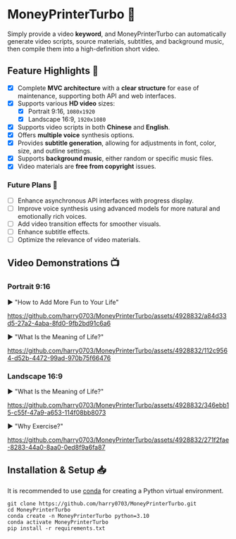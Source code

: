 # MoneyPrinterTurbo 💸

Simply provide a video **keyword**, and MoneyPrinterTurbo can automatically generate video scripts, source materials, subtitles, and background music, then compile them into a high-definition short video.

## Feature Highlights 🎯

- [x] Complete **MVC architecture** with a **clear structure** for ease of maintenance, supporting both API and web interfaces.
- [x] Supports various **HD video** sizes:
    - [x] Portrait 9:16, `1080x1920`
    - [x] Landscape 16:9, `1920x1080`
- [x] Supports video scripts in both **Chinese** and **English**.
- [x] Offers **multiple voice** synthesis options.
- [x] Provides **subtitle generation**, allowing for adjustments in font, color, size, and outline settings.
- [x] Supports **background music**, either random or specific music files.
- [x] Video materials are **free from copyright** issues.

### Future Plans 🚀

- [ ] Enhance asynchronous API interfaces with progress display.
- [ ] Improve voice synthesis using advanced models for more natural and emotionally rich voices.
- [ ] Add video transition effects for smoother visuals.
- [ ] Enhance subtitle effects.
- [ ] Optimize the relevance of video materials.

## Video Demonstrations 📺

### Portrait 9:16

▶️ "How to Add More Fun to Your Life"

https://github.com/harry0703/MoneyPrinterTurbo/assets/4928832/a84d33d5-27a2-4aba-8fd0-9fb2bd91c6a6

▶️ "What Is the Meaning of Life?"

https://github.com/harry0703/MoneyPrinterTurbo/assets/4928832/112c9564-d52b-4472-99ad-970b75f66476

### Landscape 16:9

▶️ "What Is the Meaning of Life?"

https://github.com/harry0703/MoneyPrinterTurbo/assets/4928832/346ebb15-c55f-47a9-a653-114f08bb8073

▶️ "Why Exercise?"

https://github.com/harry0703/MoneyPrinterTurbo/assets/4928832/271f2fae-8283-44a0-8aa0-0ed8f9a6fa87

## Installation & Setup 📥

It is recommended to use [conda](https://conda.io/projects/conda/en/latest/user-guide/install/index.html) for creating a Python virtual environment.

```shell
git clone https://github.com/harry0703/MoneyPrinterTurbo.git
cd MoneyPrinterTurbo
conda create -n MoneyPrinterTurbo python=3.10
conda activate MoneyPrinterTurbo
pip install -r requirements.txt
```
